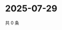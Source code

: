 # 2025-07-29

共 0 条

<!-- BEGIN ZHIHUVIDEO -->
<!-- 最后更新时间 Tue Jul 29 2025 04:13:49 GMT+0800 (China Standard Time) -->

<!-- END ZHIHUVIDEO -->
